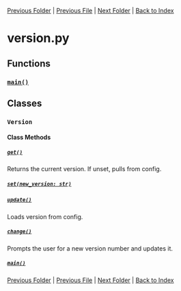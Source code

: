 [Previous Folder](../consumables.md) | [Previous File](translate.md) | [Next Folder](../fluids/fluid_article.md) | [Back to Index](../../index.md)

# version.py

## Functions

### [`main()`](https://github.com/Vaileasys/pz-wiki_parser/blob/main/scripts/core/version.py#L37)

## Classes

### `Version`
#### Class Methods
##### [`get()`](https://github.com/Vaileasys/pz-wiki_parser/blob/main/scripts/core/version.py#L8)

Returns the current version. If unset, pulls from config.

##### [`set(new_version: str)`](https://github.com/Vaileasys/pz-wiki_parser/blob/main/scripts/core/version.py#L16)
##### [`update()`](https://github.com/Vaileasys/pz-wiki_parser/blob/main/scripts/core/version.py#L20)

Loads version from config.

##### [`change()`](https://github.com/Vaileasys/pz-wiki_parser/blob/main/scripts/core/version.py#L25)

Prompts the user for a new version number and updates it.

##### [`main()`](https://github.com/Vaileasys/pz-wiki_parser/blob/main/scripts/core/version.py#L33)


[Previous Folder](../consumables.md) | [Previous File](translate.md) | [Next Folder](../fluids/fluid_article.md) | [Back to Index](../../index.md)
